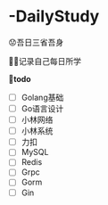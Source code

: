 # -DailyStudy
:worried:吾日三省吾身

:woman_astronaut:记录自己每日所学

:tomato:**todo**

- [ ] Golang基础
- [ ] Go语言设计
- [ ] 小林网络
- [ ] 小林系统
- [ ] 力扣
- [ ] MySQL
- [ ] Redis
- [ ] Grpc
- [ ] Gorm
- [ ] Gin
